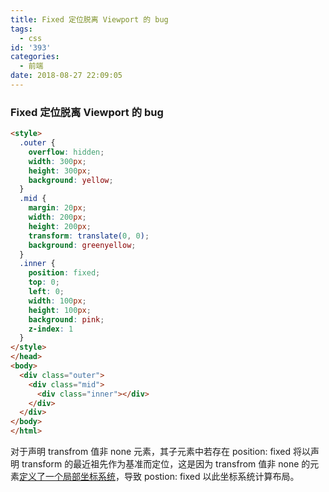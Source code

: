 ```yaml
---
title: Fixed 定位脱离 Viewport 的 bug
tags:
  - css
id: '393'
categories:
  - 前端
date: 2018-08-27 22:09:05
---
```


### Fixed 定位脱离 Viewport 的 bug

```html
<style>
  .outer {
    overflow: hidden;
    width: 300px;
    height: 300px;
    background: yellow;
  }
  .mid {
    margin: 20px;
    width: 200px;
    height: 200px;
    transform: translate(0, 0);
    background: greenyellow;
  }
  .inner {
    position: fixed;
    top: 0;
    left: 0;
    width: 100px;
    height: 100px;
    background: pink;
    z-index: 1
  }
</style>
</head>
<body>
  <div class="outer">
    <div class="mid">
      <div class="inner"></div>
    </div>
  </div>
</body>
</html>
```

对于声明 transfrom 值非 none 元素，其子元素中若存在 position: fixed 将以声明 transform 的最近祖先作为基准而定位，这是因为 transfrom 值非 none 的元素[定义了一个局部坐标系统](http://www.w3.org/TR/css3-2d-transforms/#transform-rendering)，导致 postion: fixed 以此坐标系统计算布局。
